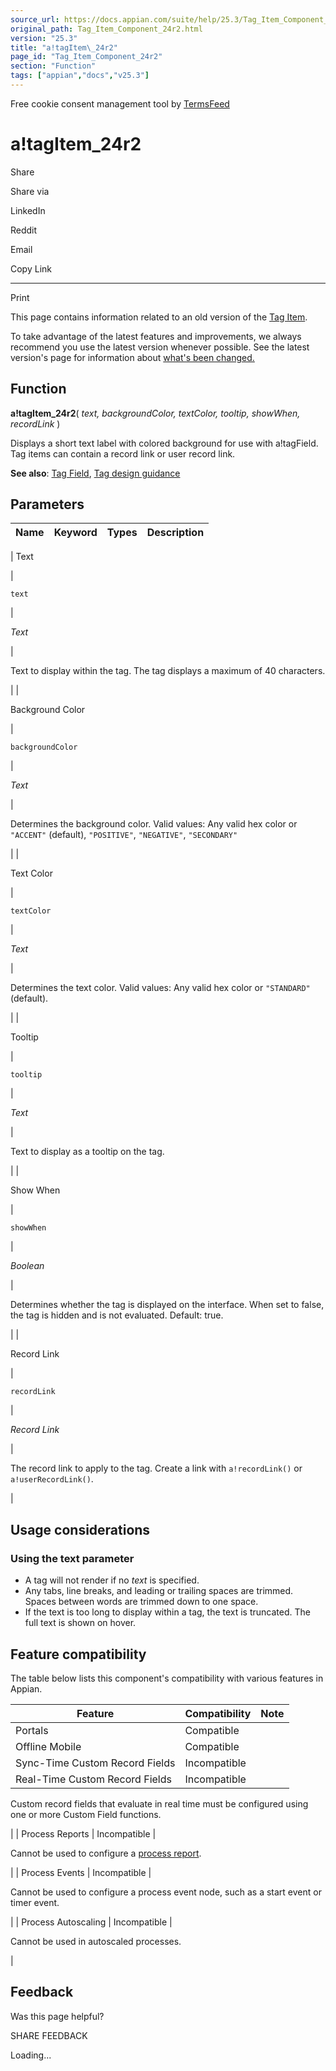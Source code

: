 ```yaml
---
source_url: https://docs.appian.com/suite/help/25.3/Tag_Item_Component_24r2.html
original_path: Tag_Item_Component_24r2.html
version: "25.3"
title: "a!tagItem\_24r2"
page_id: "Tag_Item_Component_24r2"
section: "Function"
tags: ["appian","docs","v25.3"]
---
```



Free cookie consent management tool by [TermsFeed](https://www.termsfeed.com/)

# a!tagItem\_24r2

Share

Share via

LinkedIn

Reddit

Email

Copy Link

* * *

Print

This page contains information related to an old version of the [Tag Item](/suite/help/25.3/Tag_Item_Component.html).

To take advantage of the latest features and improvements, we always recommend you use the latest version whenever possible. See the latest version's page for information about [what's been changed.](/suite/help/25.3/Tag_Item_Component.html#Old_Version)

## Function

**a!tagItem\_24r2**( _text, backgroundColor, textColor, tooltip, showWhen, recordLink_ )

Displays a short text label with colored background for use with a!tagField. Tag items can contain a record link or user record link.

**See also**: [Tag Field](Tag_Component.html), [Tag design guidance](sail/ux-tags.html)

## Parameters

| Name | Keyword | Types | Description |
| --- | --- | --- | --- |
|
Text

 |

`text`

 |

_Text_

 |

Text to display within the tag. The tag displays a maximum of 40 characters.

 |
|

Background Color

 |

`backgroundColor`

 |

_Text_

 |

Determines the background color. Valid values: Any valid hex color or `"ACCENT"` (default), `"POSITIVE"`, `"NEGATIVE"`, `"SECONDARY"`

 |
|

Text Color

 |

`textColor`

 |

_Text_

 |

Determines the text color. Valid values: Any valid hex color or `"STANDARD"` (default).

 |
|

Tooltip

 |

`tooltip`

 |

_Text_

 |

Text to display as a tooltip on the tag.

 |
|

Show When

 |

`showWhen`

 |

_Boolean_

 |

Determines whether the tag is displayed on the interface. When set to false, the tag is hidden and is not evaluated. Default: true.

 |
|

Record Link

 |

`recordLink`

 |

_Record Link_

 |

The record link to apply to the tag. Create a link with `a!recordLink()` or `a!userRecordLink()`.

 |

## Usage considerations

### Using the text parameter

-   A tag will not render if no _text_ is specified.
-   Any tabs, line breaks, and leading or trailing spaces are trimmed. Spaces between words are trimmed down to one space.
-   If the text is too long to display within a tag, the text is truncated. The full text is shown on hover.

## Feature compatibility

The table below lists this component's compatibility with various features in Appian.

| Feature | Compatibility | Note |
| --- | --- | --- |
| Portals | Compatible |  |
| Offline Mobile | Compatible |  |
| Sync-Time Custom Record Fields | Incompatible |  |
| Real-Time Custom Record Fields | Incompatible |
Custom record fields that evaluate in real time must be configured using one or more Custom Field functions.

 |
| Process Reports | Incompatible |

Cannot be used to configure a [process report](Process_Reports.html).

 |
| Process Events | Incompatible |

Cannot be used to configure a process event node, such as a start event or timer event.

 |
| Process Autoscaling | Incompatible |

Cannot be used in autoscaled processes.

 |

## Feedback

Was this page helpful?

SHARE FEEDBACK

Loading...